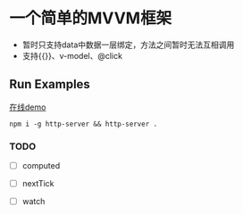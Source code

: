 # 一个简单的MVVM框架
- 暂时只支持data中数据一层绑定，方法之间暂时无法互相调用
- 支持{{}}、v-model、@click

## Run Examples
[在线demo](https://walkjs.github.io/MVVM/)

```
npm i -g http-server && http-server .
```

### TODO
- [ ] computed
- [ ] nextTick
- [ ] watch

